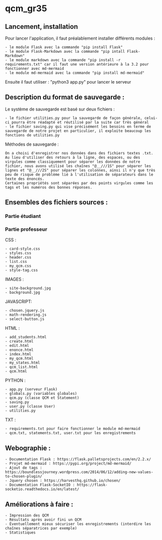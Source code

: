 # qcm_gr35

## Lancement, installation
Pour lancer l'application, il faut préalablement installer différents modules :

    - le module Flask avec la commande "pip install Flask"
    - le module Flask-Markdown avec la commande "pip intall Flask-Markdown"
    - le module markdown avec la commande "pip install -r requirements.txt" car il faut une version antérieure à la 3.2 pour fonctionner avec md-mermaid
    - le module md-mermaid avec la commande "pip install md-mermaid"

Ensuite il faut utiliser : "python3 app.py" pour lancer le serveur


## Description du format de sauvegarde :

Le système de sauvegarde est basé sur deux fichiers :

    - le fichier utilities.py pour la sauvegarde de façon générale, celui-ci pourra être réadapté et réutilisé par la suite car très général
    - le fichier saving.py qui vise précisément les besoins en terme de sauvegarde de notre projet en particulier, il exploite beaucoup les fonctions de utilities.py

Méthodes de sauvegarde :

    On a choisi d'enregistrer nos données dans des fichiers textes .txt.
    Au lieu d'utiliser des retours à la ligne, des espaces, ou des virgules comme classiquement pour séparer les données de notre fichier, nous avons utilisé les chaînes "@__///1S" pour séparer les lignes et "@__///2S" pour séparer les colonnes, ainsi il n'y que très peu de risque de problème lié à l'utilisation de séparateurs dans le texte des énoncés.
    Certaines propriétés sont séparées par des points virgules comme les tags et les numéros des bonnes réponses.


## Ensembles des fichiers sources :

### Partie étudiant

### Partie professeur

CSS :

    - card-style.css
    - styles.css
    - header.css
    - list.css
    - my_qcm.css
    - style-tag.css

IMAGES :

    - site-background.jpg
    - background.jpg

JAVASCRIPT:

    - chosen.jquery.js 
    - math-rendering.js
    - select-button.js

 HTML :

    - add_students.html
    - create.html
    - edit.html
    - enonce.html
    - index.html
    - my_qcm.html
    - my_states.html
    - qcm_list.html
    - qcm.html
    

PYTHON :

    - app.py (serveur Flask)
    - globals.py (variables globales)
    - qcm.py (classe QCM et Statement)
    - saving.py 
    - user.py (classe User)
    - utilities.py 

TXT :

    - requirements.txt pour faire fonctionner le module md-mermaid
    - qcm.txt, statements.txt, user.txt pour les enregistrements


## Webographie :

    - Documentation Flask : https://flask.palletsprojects.com/en/2.2.x/
    - Projet md-mermaid : https://pypi.org/project/md-mermaid/
    - Ajout de tags : https://boundlessjourney.wordpress.com/2014/06/12/adding-new-values-to-chosen-plugin/
    - Jquery chosen : https://harvesthq.github.io/chosen/
    - Documentation Flask-SocketIO : https://flask-socketio.readthedocs.io/en/latest/

## Améliorations à faire :

    - Impression des QCM
    - Résultats après avoir fini un QCM
    - Éventuellement mieux sécuriser les enregistrements (interdire les chaînes séparatrices par exemple)
    - Statistiques